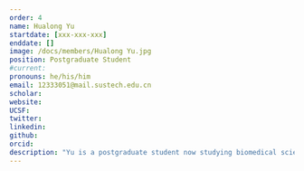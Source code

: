 ```yaml
---
order: 4
name: Hualong Yu
startdate: [xxx-xxx-xxx]
enddate: []
image: /docs/members/Hualong Yu.jpg
position: Postgraduate Student
#current:
pronouns: he/his/him
email: 12333051@mail.sustech.edu.cn
scholar: 
website:
UCSF:
twitter: 
linkedin:
github:
orcid: 
description: "Yu is a postgraduate student now studying biomedical science in Southern University of Science and Technology. He joined Wang Lab as a postgraduate student in September 2023. Now he works on the cAMP signaling in bone marrow-derived macrophages."
---
```

